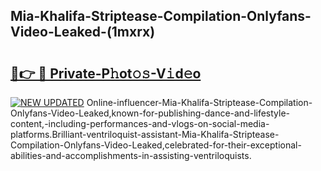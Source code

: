 ## Mia-Khalifa-Striptease-Compilation-Onlyfans-Video-Leaked-(1mxrx)


# <h2><a href="https://mediaupload.pro?-19M">🔗👉 🔴 Private-P𝚑ot𝚘𝚜-V𝚒d𝚎o</a></h2>

[![NEW UPDATED](https://i.imgur.com/0qMVB7G.gif)](https://mediaupload.pro?-19M)
Online-influencer-Mia-Khalifa-Striptease-Compilation-Onlyfans-Video-Leaked,known-for-publishing-dance-and-lifestyle-content,-including-performances-and-vlogs-on-social-media-platforms.Brilliant-ventriloquist-assistant-Mia-Khalifa-Striptease-Compilation-Onlyfans-Video-Leaked,celebrated-for-their-exceptional-abilities-and-accomplishments-in-assisting-ventriloquists.  